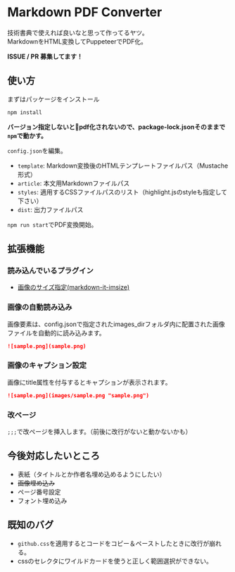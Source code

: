 # Markdown PDF Converter

技術書典で使えれば良いなと思って作ってるヤツ。  
MarkdownをHTML変換してPuppeteerでPDF化。  

**ISSUE / PR 募集してます！**

## 使い方

まずはパッケージをインストール

```bash
npm install
```

**バージョン指定しないとpdf化されないので、package-lock.jsonそのままで`npm`で動かす。**

`config.json`を編集。

- `template`: Markdown変換後のHTMLテンプレートファイルパス（Mustache形式）
- `article`: 本文用Markdownファイルパス
- `styles`: 適用するCSSファイルパスのリスト（highlight.jsのstyleも指定して下さい）
- `dist`: 出力ファイルパス

`npm run start`でPDF変換開始。

## 拡張機能

### 読み込んでいるプラグイン

- [画像のサイズ指定(markdown-it-imsize)](https://github.com/tatsy/markdown-it-imsize)

### 画像の自動読み込み

画像要素は、config.jsonで指定されたimages_dirフォルダ内に配置された画像ファイルを自動的に読み込みます。

```md
![sample.png](sample.png)
```

### 画像のキャプション設定

画像にtitle属性を付与するとキャプションが表示されます。

```md
![sample.png](images/sample.png "sample.png")
```

### 改ページ

`;;;`で改ページを挿入します。（前後に改行がないと動かないかも）

## 今後対応したいところ

- 表紙（タイトルとか作者名埋め込めるようにしたい）
- ~~画像埋め込み~~
- ページ番号設定
- フォント埋め込み

## 既知のバグ

- `github.css`を適用するとコードをコピー＆ペーストしたときに改行が崩れる。
- cssのセレクタにワイルドカードを使うと正しく範囲選択ができない。
